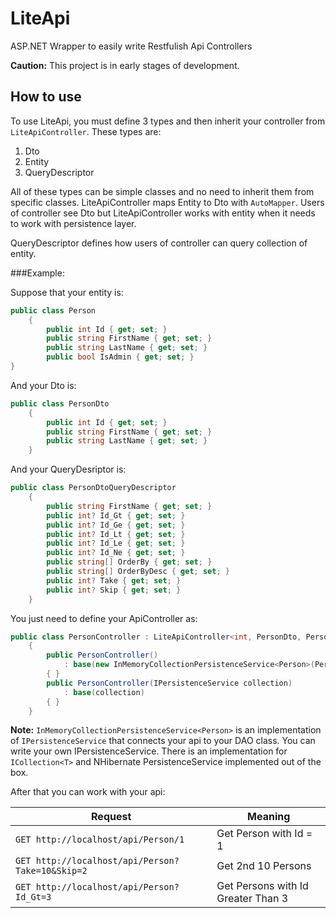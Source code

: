 # LiteApi
ASP.NET Wrapper to easily write Restfulish Api Controllers

**Caution:** This project is in early stages of development.

## How to use
To use LiteApi, you must define 3 types and then inherit your controller from `LiteApiController`. These types are:

1. Dto
2. Entity
3. QueryDescriptor

All of these types can be simple classes and no need to inherit them from specific classes. LiteApiController maps Entity to Dto with `AutoMapper`. Users of controller see Dto but LiteApiController works with entity when it needs to work with persistence layer.

QueryDescriptor defines how users of controller can query collection of entity. 

###Example:

Suppose that your entity is:
```csharp
public class Person
    {
        public int Id { get; set; }
        public string FirstName { get; set; }
        public string LastName { get; set; }
        public bool IsAdmin { get; set; }
}
```

And your Dto is:
```csharp
public class PersonDto
    {
        public int Id { get; set; }
        public string FirstName { get; set; }
        public string LastName { get; set; }
    }
```

And your QueryDesriptor is:
```csharp
public class PersonDtoQueryDescriptor
    {
        public string FirstName { get; set; }
        public int? Id_Gt { get; set; }
        public int? Id_Ge { get; set; }
        public int? Id_Lt { get; set; }
        public int? Id_Le { get; set; }
        public int? Id_Ne { get; set; }
        public string[] OrderBy { get; set; }
        public string[] OrderByDesc { get; set; }
        public int? Take { get; set; }
        public int? Skip { get; set; }
    }
```

You just need to define your ApiController as:
```csharp
public class PersonController : LiteApiController<int, PersonDto, Person, PersonDtoQueryDescriptor>
    {
        public PersonController()
            : base(new InMemoryCollectionPersistenceService<Person>(Person.Seed()))
        { }
        public PersonController(IPersistenceService collection)
            : base(collection)
        { }
    }
```
**Note:** `InMemoryCollectionPersistenceService<Person>` is an implementation of `IPersistenceService` that connects your api to your DAO class. You can write your own IPersistenceService. There is an implementation for `ICollection<T>` and NHibernate PersistenceService implemented out of the box.

After that you can work with your api:

Request | Meaning
--------|--------
`GET http://localhost/api/Person/1` | Get Person with Id = 1
`GET http://localhost/api/Person?Take=10&Skip=2` | Get 2nd 10 Persons
`GET http://localhost/api/Person?Id_Gt=3` | Get Persons with Id Greater Than 3

